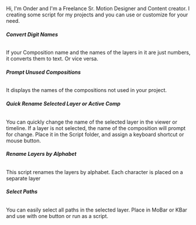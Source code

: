 
Hi, I'm Onder and I'm a Freelance Sr. Motion Designer and Content creator.
I creating some script for my projects and you can use or customize for your need.

###### **Convert Digit Names**
If your Composition name and the names of the layers in it are just numbers, it converts them to text. Or vice versa.

###### **Prompt Unused Compositions**
It displays the names of the compositions not used in your project.

###### **Quick Rename Selected Layer or Active Comp**
You can quickly change the name of the selected layer in the viewer or timeline. 
If a layer is not selected, the name of the composition will prompt for change.
Place it in the Script folder, and assign a keyboard shortcut or mouse button.

###### **Rename Layers by Alphabet**
This script renames the layers by alphabet. Each character is placed on a separate layer

###### **Select Paths**
You can easily select all paths in the selected layer.
Place in MoBar or KBar and use with one button or run as a script. 
